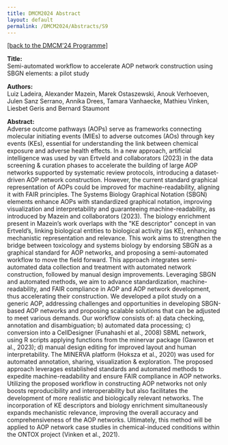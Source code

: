 ```yaml
---
title: DMCM2024 Abstract
layout: default
permalink: /DMCM2024/Abstracts/S9
---
```


[[back to the DMCM'24 Programme]](https://disease-maps.org/DMCM2024/programme/)

**Title:** \
Semi-automated workflow to accelerate AOP network construction using SBGN elements: a pilot study

**Authors:** \
Luiz Ladeira, Alexander Mazein, Marek Ostaszewski, Anouk Verhoeven, Julen Sanz Serrano, Annika Drees, Tamara Vanhaecke, Mathieu Vinken, Liesbet Geris and Bernard Staumont

**Abstract:** \
Adverse outcome pathways (AOPs) serve as frameworks connecting molecular initiating events (MIEs) to adverse outcomes (AOs) through key events (KEs), essential for understanding the link between chemical exposure and adverse health effects. In a new approach, artificial intelligence was used by van Ertveld and collaborators (2023) in the data screening & curation phases to accelerate the building of large AOP networks supported by systematic review protocols, introducing a dataset-driven AOP network construction. However, the current standard graphical representation of AOPs could be improved for machine-readability, aligning it with FAIR principles. The Systems Biology Graphical Notation (SBGN) elements enhance AOPs with standardized graphical notation, improving visualization and interpretability and guaranteeing machine-readability, as introduced by Mazein and collaborators (2023). The biology enrichment present in Mazein’s work overlaps with the "KE descriptor" concept in van Ertveld’s, linking biological entities to biological activity (as KE), enhancing mechanistic representation and relevance.
This work aims to strengthen the bridge between toxicology and systems biology by endorsing SBGN as a graphical standard for AOP networks, and proposing a semi-automated workflow to move the field forward. This approach integrates semi-automated data collection and treatment with automated network construction, followed by manual design improvements. Leveraging SBGN and automated methods, we aim to advance standardization, machine-readability, and FAIR compliance in AOP and AOP network development, thus accelerating their construction.
We developed a pilot study on a generic AOP, addressing challenges and opportunities in developing SBGN-based AOP networks and proposing scalable solutions that can be adjusted to meet various demands. Our workflow consists of: a) data checking, annotation and disambiguation; b) automated data processing; c) conversion into a CellDesigner (Funahashi et al., 2008) SBML network, using R scripts applying functions from the minervar package (Gawron et al., 2023); d) manual design editing for improved layout and human interpretability. The MINERVA platform (Hoksza et al., 2020) was used for automated annotation, sharing, visualization & exploration.
The proposed approach leverages established standards and automated methods to expedite machine-readability and ensure FAIR compliance in AOP networks. Utilizing the proposed workflow in constructing AOP networks not only boosts reproducibility and interoperability but also facilitates the development of more realistic and biologically relevant networks. The incorporation of KE descriptors and biology enrichment simultaneously expands mechanistic relevance, improving the overall accuracy and comprehensiveness of the AOP networks. Ultimately, this method will be applied to AOP network case studies in chemical-induced conditions within the ONTOX project (Vinken et al., 2021).

